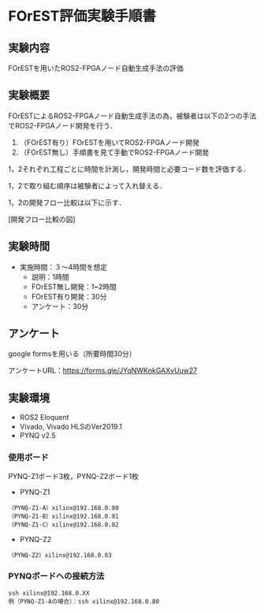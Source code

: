 # FOrEST評価実験手順書

## 実験内容
FOrESTを用いたROS2-FPGAノード自動生成手法の評価

## 実験概要
FOrESTによるROS2-FPGAノード自動生成手法の為，被験者は以下の2つの手法でROS2-FPGAノード開発を行う．
1. （FOrEST有り）FOrESTを用いてROS2-FPGAノード開発
2. （FOrEST無し）手順書を見て手動でROS2-FPGAノード開発

1，2それぞれ工程ごとに時間を計測し，開発時間と必要コード数を評価する．

1，2で取り組む順序は被験者によって入れ替える．

1，2の開発フロー比較は以下に示す．

[開発フロー比較の図]

## 実験時間
- 実施時間：３～4時間を想定
  - 説明：1時間
  - FOrEST無し開発：1~2時間
  - FOrEST有り開発：30分
  - アンケート：30分

## アンケート
google formsを用いる（所要時間30分）

アンケートURL：https://forms.gle/JYqNWKnkGAXvUuw27


## 実験環境

- ROS2 Eloquent
- Vivado, Vivado HLSのVer2019.1
- PYNQ v2.5

### 使用ボード
PYNQ-Z1ボード3枚，PYNQ-Z2ボード1枚

- PYNQ-Z1
```
（PYNQ-Z1-A）xilinx@192.168.0.80
（PYNQ-Z1-B）xilinx@192.168.0.81
（PYNQ-Z1-C）xilinx@192.168.0.82
```

- PYNQ-Z2
```
（PYNQ-Z2）xilinx@192.168.0.83
```

### PYNQボードへの接続方法
```
ssh xilinx@192.168.0.XX
例（PYNQ-Z1-Aの場合）：ssh xilinx@192.168.0.80
```
